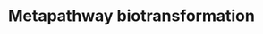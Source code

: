 ---
annotations:
- id: PW:0000124
  parent: regulatory pathway
  type: Pathway Ontology
  value: cellular detoxification pathway
authors:
- MaintBot
- Khanspers
- Ddigles
- Egonw
citedin:
- link: PMC7060332
  title: Effect of VCP modulators on gene expression profiles of retinal ganglion
    cells in an acute injury mouse model (2020)
- link: PMC5075206
  title: Hepatic transcriptome implications for palm fruit juice deterrence of type
    2 diabetes mellitus in young male Nile rats (2016)
- link: 10.3390/ijms25084151
  title: Comparative Screening of the Liver Gene Expression Profiles from Type 1 and
    Type 2 Diabetes Rat Models (2024)
- link: 10.1038/mtm.2014.7
  title: Proteomic profiling of salivary gland after nonviral gene transfer mediated
    by conventional plasmids and minicircles (2014)
description: ''
last-edited: 2017-10-05
organisms:
- Mus musculus
redirect_from:
- /index.php/Pathway:WP1251
- /instance/WP1251
- /instance/WP1251_r94721
revision: r94721
schema-jsonld:
- '@context': https://schema.org/
  '@id': https://wikipathways.github.io/pathways/WP1251.html
  '@type': Dataset
  creator:
    '@type': Organization
    name: WikiPathways
  description: ''
  keywords:
  - AC122521.4
  - AC140307.3-1
  - AC154274.1-1
  - AC161058.2-1
  - AKR1B10
  - Akr1a4
  - Akr1b3
  - Akr1d1
  - Akr7a5
  - Baat
  - CYP11B1
  - CYP11B2
  - Chst1
  - Chst10
  - Chst11
  - Chst12
  - Chst14
  - Chst2
  - Chst3
  - Chst4
  - Chst5
  - Chst7
  - Chst8
  - Chst9
  - Comt1
  - Cyp11a1
  - Cyp17a1
  - Cyp19a1
  - Cyp1a1
  - Cyp1a2
  - Cyp1b1
  - Cyp20a1
  - Cyp21a1
  - Cyp24a1
  - Cyp26a1
  - Cyp26b1
  - Cyp26c1
  - Cyp27a1
  - Cyp27b1
  - Cyp2e1
  - Cyp2f2
  - Cyp2r1
  - Cyp2s1
  - Cyp2u1
  - Cyp39a1
  - Cyp46a1
  - Cyp4b1
  - Cyp4f18
  - Cyp4f39
  - Cyp4v3
  - Cyp4x1
  - Cyp51
  - Cyp7a1
  - Cyp7b1
  - Cyp8b1
  - Ephx1
  - Ephx2
  - Fmo1
  - Fmo2
  - Fmo3
  - Fmo4
  - Fmo5
  - GAL3ST2
  - GSTA1
  - GSTA2
  - GSTA3
  - GSTA4
  - GSTM1
  - GSTM4
  - GSTM5
  - GSTP1
  - Gal3st1
  - Gal3st3
  - Gal3st4
  - Glyat
  - Gpx1
  - Gpx2
  - Gpx3
  - Gpx4
  - Gpx5
  - Gsr
  - Gss
  - Gstcd
  - Gstk1
  - Gstm5
  - Gstm7
  - Gsto1
  - Gsto2
  - Gstt1
  - Gstt2
  - Gstz1
  - HS3ST3A1
  - HS3ST3B1
  - Hnmt
  - Hs2st1
  - Hs3st1
  - Hs3st2
  - Hs3st4
  - Hs3st5
  - Hs3st6
  - Hs6st1
  - Hs6st2
  - Hs6st3
  - Inmt
  - Kcnab1
  - Kcnab2
  - Kcnab3
  - Mgst1
  - Mgst2
  - Mgst3
  - NAT2
  - NAT8
  - Nat10
  - Nat12
  - Nat13
  - Nat14
  - Nat5
  - Nat6
  - Nat8l
  - Nat9
  - Ndst1
  - Ndst2
  - Ndst3
  - Ndst4
  - Nnmt
  - SULT1C2
  - SULT2A1
  - Substrate-NH2
  - Substrate-O-R
  - Substrate-OH
  - Substrate-SH
  - Substrate=O
  - Sult1a1
  - Sult1b1
  - Sult1c2
  - Sult1e1
  - Sult2b1
  - Sult4a1
  - Tpmt
  - UGT1A10
  - UGT1A5
  - UGT1A9
  - UGT2A2
  - Ugt1a1
  - Ugt1a10
  - Ugt1a2
  - Ugt1a5
  - Ugt2a2
  - Ugt2a3
  license: CC0
  name: Metapathway biotransformation
seo: CreativeWork
title: Metapathway biotransformation
wpid: WP1251
---